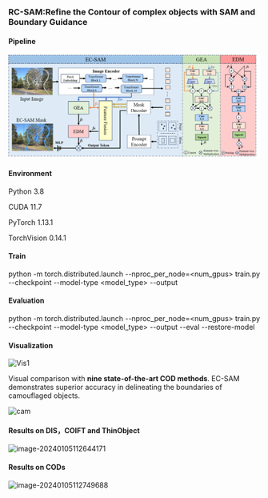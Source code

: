 ### RC-SAM:Refine the Contour of complex objects with SAM and Boundary Guidance

#### Pipeline

![pipeline](figs/pipeline.png)

#### Environment

Python 3.8

CUDA 11.7

PyTorch 1.13.1

TorchVision 0.14.1

#### Train

python -m torch.distributed.launch --nproc_per_node=<num_gpus> train.py --checkpoint <your checkpoint path> --model-type <model_type> --output <your output path>

#### Evaluation

python -m torch.distributed.launch --nproc_per_node=<num_gpus> train.py --checkpoint <your checkpoint path> --model-type <model_type> --output <your output path> --eval --restore-model <your training_checkpoint path>

#### **Visualization**

![Vis1](C:\Users\Administrator-PC\OneDrive\桌面\FormattingGuidelines-IJCAI-23\Vis1.png)

Visual comparison with **nine state-of-the-art COD methods**. EC-SAM demonstrates superior accuracy in delineating the boundaries of camouflaged objects.

![cam](C:\Users\Administrator-PC\OneDrive\桌面\FormattingGuidelines-IJCAI-23\cam.jpg)

#### Results on DIS，COIFT and ThinObject

![image-20240105112644171](C:\Users\Administrator-PC\AppData\Roaming\Typora\typora-user-images\image-20240105112644171.png)

#### Results on CODs

![image-20240105112749688](C:\Users\Administrator-PC\AppData\Roaming\Typora\typora-user-images\image-20240105112749688.png)

